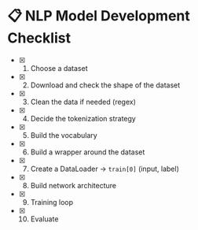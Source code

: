 # 📋 NLP Model Development Checklist




- [X] 1. Choose a dataset  
- [X] 2. Download and check the shape of the dataset  
- [X] 3. Clean the data if needed (regex)  
- [X] 4. Decide the tokenization strategy  
- [X] 5. Build the vocabulary  
- [X] 6. Build a wrapper around the dataset  
- [X] 7. Create a DataLoader → `train[0]` (input, label)  
- [X] 8. Build network architecture  
- [X] 9. Training loop  
- [X] 10. Evaluate  


